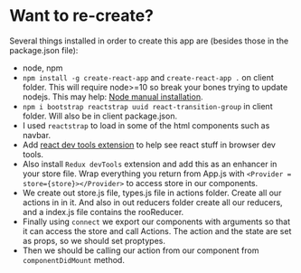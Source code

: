 # Want to re-create?

Several things installed in order to create this app are (besides those in the package.json file):
- node, npm
- `npm install -g create-react-app` and `create-react-app .` on client folder. This will require node>=10 so break your bones trying to update nodejs. This may help: [Node manual installation](https://github.com/nodesource/distributions/blob/master/README.md#manual-installation).
- `npm i bootstrap reactstrap uuid react-transition-group` in client folder. Will also be in client package.json. 
- I used `reactstrap` to load in some of the html components such as navbar.
- Add [react dev tools extension](https://chrome.google.com/webstore/detail/react-developer-tools/fmkadmapgofadopljbjfkapdkoienihi?hl=en) to help see react stuff in browser dev tools.
- Also install `Redux devTools` extension and add this as an enhancer in your store file. Wrap everything you return from App.js with `<Provider = store={store}></Provider>` to access store in our components.
- We create out store.js file, types.js file in actions folder. Create all our actions in in it. And also in out reducers folder create all our reducers, and a index.js file contains the rooReducer.
- Finally using `connect` we export our components with arguments so that it can access the store and call Actions. The action and the state are set as props, so we should set proptypes.
- Then we should be calling our action from our component from `componentDidMount` method.

